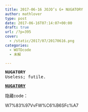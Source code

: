 ```yaml
---
title: 2017-06-16 JOJO’s G+ NUGATORY
author: mathlover
type: post
date: 2017-06-16T07:14:07+00:00
draft: true
url: /?p=395
cover:
  - /static/2017/07/20170616.png
categories:
  - WOTDcode
  - 未解

---
```

<pre><strong>NUGATORY
</strong>Useless; futile.</pre>

<pre><strong><a href="https://jojoingresswotd.github.io/2017/18/NUGATORY.html" target="_blank" rel="noopener">NUGATORY</a></strong></pre>

</strong>隐藏code：
  
W7%83%97VvFW%C6%B6SFc%A7